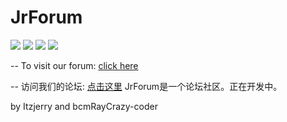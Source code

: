 # JrForum
<img src="https://img.shields.io/badge/Status-dev-yellow">
<img src="https://img.shields.io/badge/Version-1.1.7-blue">
<img src="https://img.shields.io/badge/Node_Version-14.15.3-blue?style=flat&logo=Node.js">
<a href="https://discord.gg/aaUFccY2"> <img src="https://img.shields.io/badge/Discord-JrForum's%20world-blue?style=flat&logo=Discord"></a>

--
To visit our forum: [click here](http://itzjerry.top:233/)

--
访问我们的论坛: [点击这里](http://itzjerry.top:233/)
JrForum是一个论坛社区。正在开发中。  

by
Itzjerry and bcmRayCrazy-coder  
